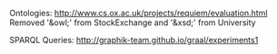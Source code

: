 Ontologies: http://www.cs.ox.ac.uk/projects/requiem/evaluation.html
Removed '&owl;' from StockExchange and '&xsd;' from University 

SPARQL Queries: http://graphik-team.github.io/graal/experiments1
